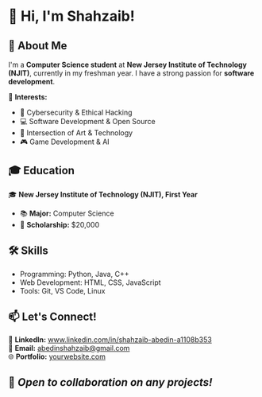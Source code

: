# 👋 Hi, I'm Shahzaib!  

## 🚀 About Me  
I'm a **Computer Science student** at **New Jersey Institute of Technology (NJIT)**, currently in my freshman year. I have a strong passion for **software development**.  

📌 **Interests:**  
- 🔐 Cybersecurity & Ethical Hacking  
- 💻 Software Development & Open Source  
- 🎨 Intersection of Art & Technology  
- 🎮 Game Development & AI  

## 🎓 Education  
🎓 **New Jersey Institute of Technology (NJIT), First Year**  
- 📚 **Major:** Computer Science  
- 🎯 **Scholarship:** $20,000  

## 🛠️ Skills  
- Programming: Python, Java, C++ 
- Web Development: HTML, CSS, JavaScript  
- Tools: Git, VS Code, Linux  

## 📫 Let's Connect!  
💼 **LinkedIn:** www.linkedin.com/in/shahzaib-abedin-a1108b353  
📧 **Email:** abedinshahzaib@gmail.com  
🌐 **Portfolio:** [yourwebsite.com](https://yourwebsite.com)  

## 🚀 *Open to collaboration on any projects!*  
